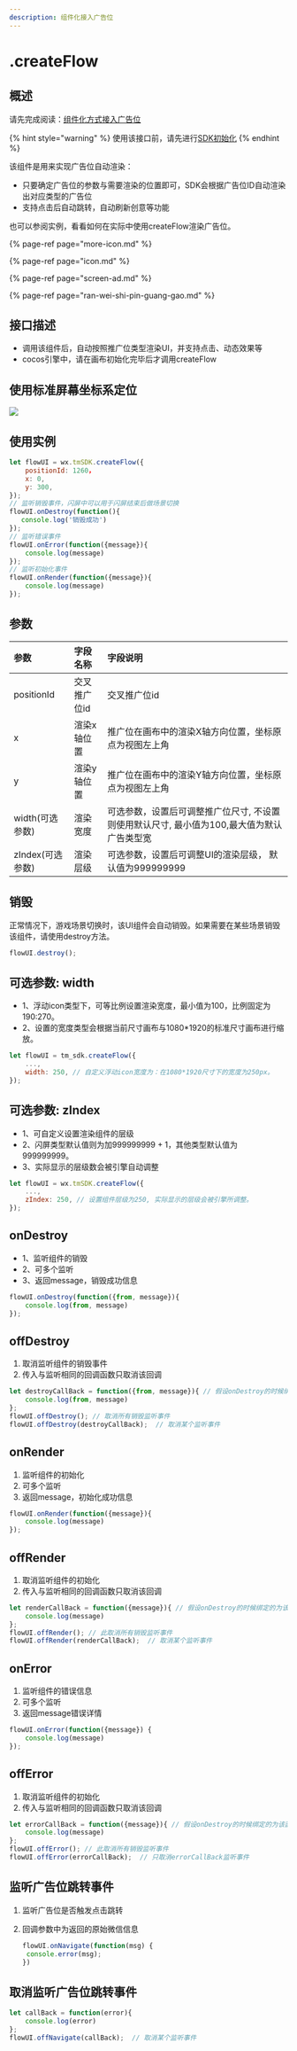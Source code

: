 ```yaml
---
description: 组件化接入广告位
---
```


# .createFlow

## 概述

请先完成阅读：[组件化方式接入广告位](../)

{% hint style="warning" %}
使用该接口前，请先进行[SDK初始化](https://skysriver.gitbook.io/skysriver/ji-shu-zhi-nan/chu-shi-hua-ni-de-sdk)
{% endhint %}

该组件是用来实现广告位自动渲染：

* 只要确定广告位的参数与需要渲染的位置即可，SDK会根据广告位ID自动渲染出对应类型的广告位
* 支持点击后自动跳转，自动刷新创意等功能

也可以参阅实例，看看如何在实际中使用createFlow渲染广告位。

{% page-ref page="more-icon.md" %}

{% page-ref page="icon.md" %}

{% page-ref page="screen-ad.md" %}

{% page-ref page="ran-wei-shi-pin-guang-gao.md" %}

## **接口描述**

* 调用该组件后，自动按照推广位类型渲染UI，并支持点击、动态效果等
* cocos引擎中，请在画布初始化完毕后才调用createFlow

## **使用标准屏幕坐标系定位**

![](https://cdn.kuaiyugo.com/plat/SDK/prod/static_files/createTiger_coordinate.png)

## **使用实例**

```javascript
let flowUI = wx.tmSDK.createFlow({
    positionId: 1260，
    x: 0,     
    y: 300,   
});
// 监听销毁事件，闪屏中可以用于闪屏结束后做场景切换
flowUI.onDestroy(function(){
   console.log('销毁成功')
});
// 监听错误事件
flowUI.onError(function({message}){
    console.log(message)
});
// 监听初始化事件
flowUI.onRender(function({message}){
    console.log(message)
});
```

## **参数**

| 参数 | 字段名称 | 字段说明 |
| :--- | :--- | :--- |
| positionId | 交叉推广位id | 交叉推广位id |
| x | 渲染x轴位置 | 推广位在画布中的渲染X轴方向位置，坐标原点为视图左上角 |
| y | 渲染y轴位置 | 推广位在画布中的渲染Y轴方向位置，坐标原点为视图左上角 |
| width\(可选参数\) | 渲染宽度 | 可选参数，设置后可调整推广位尺寸, 不设置则使用默认尺寸, 最小值为100,最大值为默认广告类型宽 |
| zIndex\(可选参数\) | 渲染层级 | 可选参数，设置后可调整UI的渲染层级， 默认值为999999999 |

## **销毁**

正常情况下，游戏场景切换时，该UI组件会自动销毁。如果需要在某些场景销毁该组件，请使用destroy方法。

```javascript
flowUI.destroy();
```

## **可选参数: width**

* 1、浮动icon类型下，可等比例设置渲染宽度，最小值为100，比例固定为190:270。
* 2、设置的宽度类型会根据当前尺寸画布与1080\*1920的标准尺寸画布进行缩放。

```javascript
let flowUI = tm_sdk.createFlow({
    ...,  
    width: 250, // 自定义浮动icon宽度为：在1080*1920尺寸下的宽度为250px。
});
```

## **可选参数: zIndex**

* 1、可自定义设置渲染组件的层级
* 2、闪屏类型默认值则为加999999999 + 1，其他类型默认值为999999999。
* 3、实际显示的层级数会被引擎自动调整

```javascript
let flowUI = wx.tmSDK.createFlow({
    ...,  
    zIndex: 250, // 设置组件层级为250, 实际显示的层级会被引擎所调整。
});
```

## **onDestroy**

* 1、监听组件的销毁
* 2、可多个监听
* 3、返回message，销毁成功信息

```javascript
flowUI.onDestroy(function({from, message}){
    console.log(from, message)
});
```

## **offDestroy**

1. 取消监听组件的销毁事件
2. 传入与监听相同的回调函数只取消该回调

```javascript
let destroyCallBack = function({from, message}){ // 假设onDestroy的时候绑定的为该函数
    console.log(from, message)
};
flowUI.offDestroy(); // 取消所有销毁监听事件
flowUI.offDestroy(destroyCallBack);  // 取消某个监听事件
```

## **onRender**

1. 监听组件的初始化
2. 可多个监听
3. 返回message，初始化成功信息

```javascript
flowUI.onRender(function({message}){
    console.log(message)
});
```

## **offRender**

1. 取消监听组件的初始化
2. 传入与监听相同的回调函数只取消该回调

```javascript
let renderCallBack = function({message}){ // 假设onDestroy的时候绑定的为该函数
    console.log(message)
};
flowUI.offRender(); // 此取消所有销毁监听事件
flowUI.offRender(renderCallBack);  // 取消某个监听事件
```

## **onError**

1. 监听组件的错误信息
2. 可多个监听
3. 返回message错误详情

```javascript
flowUI.onError(function({message}) {
    console.log(message)
});
```

## **offError**

1. 取消监听组件的初始化
2. 传入与监听相同的回调函数只取消该回调

```javascript
let errorCallBack = function({message}){ // 假设onDestroy的时候绑定的为该函数
    console.log(message)
};
flowUI.offError(); // 此取消所有销毁监听事件
flowUI.offError(errorCallBack);  // 只取消errorCallBack监听事件
```

## **监听广告位跳转事件**

1. 监听广告位是否触发点击跳转
2. 回调参数中为返回的原始微信信息

   ```javascript
   flowUI.onNavigate(function(msg) {
    console.error(msg);
   })
   ```

## **取消监听广告位跳转事件**

```javascript
let callBack = function(error){
    console.log(error)
};
flowUI.offNavigate(callBack);  // 取消某个监听事件
```

